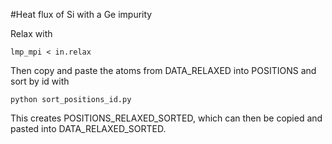 #Heat flux of Si with a Ge impurity

Relax with 

    lmp_mpi < in.relax

Then copy and paste the atoms from DATA_RELAXED into POSITIONS and sort by id with

    python sort_positions_id.py

This creates POSITIONS_RELAXED_SORTED, which can then be copied and pasted into DATA_RELAXED_SORTED.
